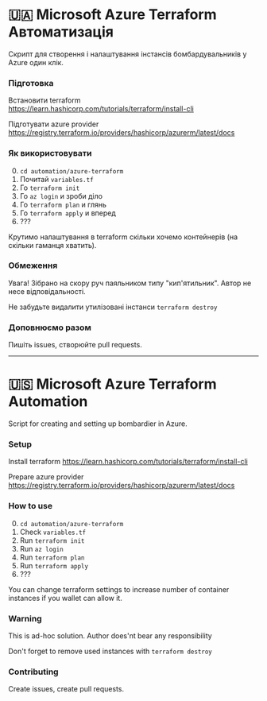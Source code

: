 # 🇺🇦 Microsoft Azure Terraform Автоматизація

Скрипт для створення і налаштування інстансів бомбардувальників у Azure один клік.

### Підготовка

Встановити terraform
https://learn.hashicorp.com/tutorials/terraform/install-cli

Підготувати azure provider
https://registry.terraform.io/providers/hashicorp/azurerm/latest/docs

### Як використовувати

0. `cd automation/azure-terraform`
1. Почитай `variables.tf`
1. Го `terraform init`
2. Го `az login` и зроби діло
3. Го `terraform plan` и глянь
4. Го `terraform apply` и вперед
5. ???

Крутимо налаштування в terraform скільки хочемо контейнерів (на скільки гаманця хватить).

### Обмеження

Увага! Зібрано на скору руч паяльником типу "кип'ятильник". Автор не несе відповідальності.

Не забудьте видалити утилізовані інстанси `terraform destroy`

### Доповнюємо разом

Пишіть issues, створюйте pull requests.

***************************************************************************************

# 🇺🇸 Microsoft Azure Terraform Automation

Script for creating and setting up bombardier in Azure.

### Setup

Install terraform
https://learn.hashicorp.com/tutorials/terraform/install-cli

Prepare azure provider
https://registry.terraform.io/providers/hashicorp/azurerm/latest/docs


### How to use

0. `cd automation/azure-terraform`
1. Check `variables.tf`
1. Run `terraform init`
2. Run `az login`
3. Run `terraform plan`
4. Run `terraform apply`
5. ???

You can change terraform settings to increase number of container instances if you wallet can allow it.

### Warning

This is ad-hoc solution. Author does'nt bear any responsibility

Don't forget to remove used instances with `terraform destroy`

### Contributing

Create issues, create pull requests.

